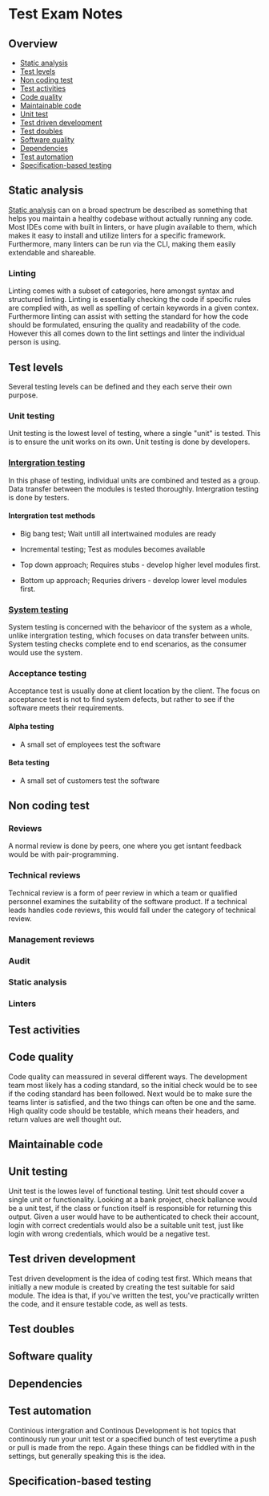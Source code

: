 # Test Exam Notes

## Overview
- [Static analysis](#static)
- [Test levels](#levels)
- [Non coding test](#nocode)
- [Test activities](#activites)
- [Code quality](#quality)
- [Maintainable code](#maintainable)
- [Unit test](#unit)
- [Test driven development](#tdd)
- [Test doubles](#doubles)
- [Software quality](#qaulitysw)
- [Dependencies](#dependencies)
- [Test automation](#ci)
- [Specification-based testing](#specification)

## <a name="static"></a>Static analysis
[Static analysis](https://www.youtube.com/watch?v=d_BCGvXbpKs) can on a broad spectrum be described as something that helps you maintain a healthy codebase without actually running any code. Most IDEs come with built in linters, or have plugin available to them, which makes it easy to install and utilize linters for a specific framework. Furthermore, many linters can be run via the CLI, making them easily extendable and shareable.

### Linting
Linting comes with a subset of categories, here amongst syntax and structured linting. Linting is essentially checking the code if specific rules are complied with, as well as spelling of certain keywords in a given contex. Furthermore linting can assist with setting the standard for how the code should be formulated, ensuring the quality and readability of the code. However this all comes down to the lint settings and linter the individual person is using.

## <a name="levels"></a>Test levels
Several testing levels can be defined and they each serve their own purpose.

### Unit testing
Unit testing is the lowest level of testing, where a single "unit" is tested. This is to ensure the unit works on its own. Unit testing is done by developers.

### [Intergration testing](https://www.youtube.com/watch?v=QYCaaNz8emY&list=PLDC2A0C8D2EC934C7&index=6)
In this phase of testing, individual units are combined and tested as a group. Data transfer between the modules is tested thoroughly. Intergration testing is done by testers.

#### Intergration test methods
- Big bang test; Wait untill all intertwained modules are ready
- Incremental testing; Test as modules becomes available

- Top down approach; Requires stubs - develop higher level modules first.
- Bottom up approach; Requries drivers - develop lower level modules first.

### [System testing](https://www.youtube.com/watch?v=N8-qNMHOVyw&list=PLDC2A0C8D2EC934C7&index=5)
System testing is concerned with the behavioor of the system as a whole, unlike intergration testing, which focuses on data transfer between units. System testing checks complete end to end scenarios, as the consumer would use the system.

### Acceptance testing
Acceptance test is usually done at client location by the client. The focus on acceptance test is not to find system defects, but rather to see if the software meets their requirements.

#### Alpha testing
- A small set of employees test the software

#### Beta testing
- A small set of customers test the software

## <a name="nocode"></a>Non coding test

### Reviews
A normal review is done by peers, one where you get isntant feedback would be with pair-programming.

### Technical reviews
Technical review is a form of peer review in which a team or qualified personnel examines the suitability of the software product. If a technical leads handles code reviews, this would fall under the category of technical review.

### Management reviews

### Audit

### Static analysis

### Linters

## <a name="activites"></a>Test activities

## <a name="quality"></a>Code quality
Code quality can meassured in several different ways. The development team most likely has a coding standard, so the initial check would be to see if the coding standard has been followed. Next would be to make sure the teams linter is satisfied, and the two things can often be one and the same. High quality code should be testable, which means their headers, and return values are well thought out.

## <a name="maintainable"></a>Maintainable code

## <a name="unit"></a>Unit testing
Unit test is the lowes level of functional testing. Unit test should cover a single unit or functionality. Looking at a bank project, check ballance would be a unit test, if the class or function itself is responsible for returning this output. Given a user would have to be authenticated to check their account, login with correct credentials would also be a suitable unit test, just like login with wrong credentials, which would be a negative test.

## <a name="tdd"></a>Test driven development
Test driven development is the idea of coding test first. Which means that initially a new module is created by creating the test suitable for said module. The idea is that, if you've written the test, you've practically written the code, and it ensure testable code, as well as tests.

## <a name="doubles"></a>Test doubles

## <a name="qaulitysw"></a>Software quality 

## <a name="dependencies"></a>Dependencies

## <a name="ci"></a>Test automation
Continious intergration and Continous Development is hot topics that continously run your unit test or a specified bunch of test everytime a push or pull is made from the repo. Again these things can be fiddled with in the settings, but generally speaking this is the idea.

## <a name="specification"></a>Specification-based testing